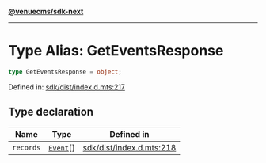 [**@venuecms/sdk-next**](../Index.md)

***

# Type Alias: GetEventsResponse

```ts
type GetEventsResponse = object;
```

Defined in: [sdk/dist/index.d.mts:217](https://github.com/venuecms/sdk/blob/da35bc89025fb85e596c6443c84da7b9eb9593b5/packages/sdk/dist/index.d.mts#L217)

## Type declaration

| Name | Type | Defined in |
| ------ | ------ | ------ |
| <a id="records"></a> `records` | [`Event`](Event.md)[] | [sdk/dist/index.d.mts:218](https://github.com/venuecms/sdk/blob/da35bc89025fb85e596c6443c84da7b9eb9593b5/packages/sdk/dist/index.d.mts#L218) |
